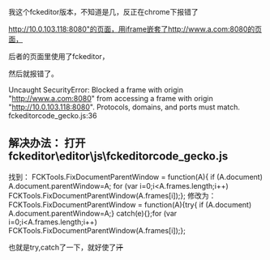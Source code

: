我这个fckeditor版本，不知道是几，反正在chrome下报错了

http://10.0.103.118:8080"的页面，用iframe嵌套了http://www.a.com:8080的页面，

后者的页面里使用了fckeditor，

然后就报错了。

Uncaught SecurityError: Blocked a frame with origin "http://www.a.com:8080" from accessing a frame with origin "http://10.0.103.118:8080". Protocols, domains, and ports must match. fckeditorcode_gecko.js:36

解决办法：
打开fckeditor\editor\js\fckeditorcode_gecko.js
---------------------------------
找到：
FCKTools.FixDocumentParentWindow = function(A){ if (A.document) A.document.parentWindow=A; for (var i=0;i<A.frames.length;i++) FCKTools.FixDocumentParentWindow(A.frames[i]);};
修改为：
FCKTools.FixDocumentParentWindow = function(A){try{ if (A.document) A.document.parentWindow=A;} catch(e){};for (var i=0;i<A.frames.length;i++) FCKTools.FixDocumentParentWindow(A.frames[i]);};

也就是try,catch了一下，就好使了~~汗~~
